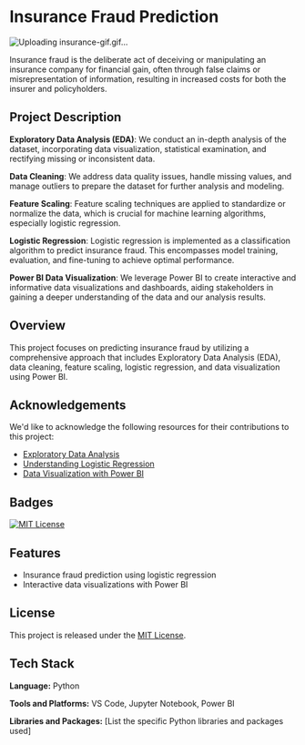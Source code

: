 # Insurance Fraud Prediction 


![Uploading insurance-gif.gif…]()

Insurance fraud is the deliberate act of deceiving or manipulating an insurance company for financial gain, often through false claims or misrepresentation of information, resulting in increased costs for both the insurer and policyholders.

## Project Description

**Exploratory Data Analysis (EDA)**: We conduct an in-depth analysis of the dataset, incorporating data visualization, statistical examination, and rectifying missing or inconsistent data.

**Data Cleaning**: We address data quality issues, handle missing values, and manage outliers to prepare the dataset for further analysis and modeling.

**Feature Scaling**: Feature scaling techniques are applied to standardize or normalize the data, which is crucial for machine learning algorithms, especially logistic regression.

**Logistic Regression**: Logistic regression is implemented as a classification algorithm to predict insurance fraud. This encompasses model training, evaluation, and fine-tuning to achieve optimal performance.

**Power BI Data Visualization**: We leverage Power BI to create interactive and informative data visualizations and dashboards, aiding stakeholders in gaining a deeper understanding of the data and our analysis results.

## Overview

This project focuses on predicting insurance fraud by utilizing a comprehensive approach that includes Exploratory Data Analysis (EDA), data cleaning, feature scaling, logistic regression, and data visualization using Power BI.

## Acknowledgements

We'd like to acknowledge the following resources for their contributions to this project:
- [Exploratory Data Analysis](https://www.geeksforgeeks.org/what-is-exploratory-data-analysis/)
- [Understanding Logistic Regression](https://www.geeksforgeeks.org/understanding-logistic-regression/?ref=lbp)
- [Data Visualization with Power BI](https://www.mygreatlearning.com/academy/learn-for-free/courses/data-visualization-with-Power-BI)

## Badges

[![MIT License](https://img.shields.io/badge/License-MIT-green.svg)](https://choosealicense.com/licenses/mit/)

## Features

- Insurance fraud prediction using logistic regression
- Interactive data visualizations with Power BI

## License

This project is released under the [MIT License](https://choosealicense.com/licenses/mit/).

## Tech Stack

**Language:** Python

**Tools and Platforms:** VS Code, Jupyter Notebook, Power BI

**Libraries and Packages:** [List the specific Python libraries and packages used]
